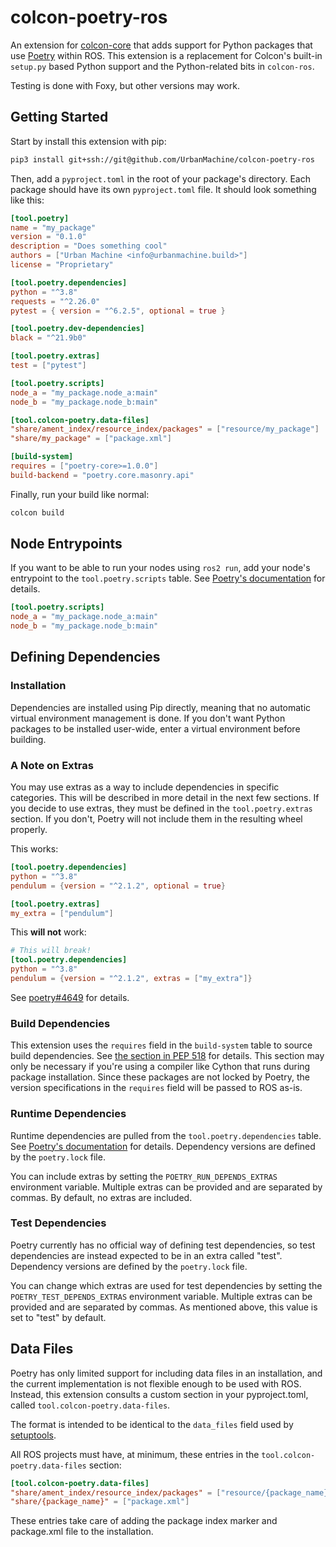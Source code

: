 # colcon-poetry-ros

An extension for [colcon-core][colcon-core] that adds support for Python
packages that use [Poetry][poetry] within ROS. This extension is a replacement
for Colcon's built-in `setup.py` based Python support and the Python-related
bits in `colcon-ros`.

Testing is done with Foxy, but other versions may work.

## Getting Started

Start by install this extension with pip:

```bash
pip3 install git+ssh://git@github.com/UrbanMachine/colcon-poetry-ros
```

Then, add a `pyproject.toml` in the root of your package's directory. Each
package should have its own `pyproject.toml` file. It should look something
like this:

```toml
[tool.poetry]
name = "my_package"
version = "0.1.0"
description = "Does something cool"
authors = ["Urban Machine <info@urbanmachine.build>"]
license = "Proprietary"

[tool.poetry.dependencies]
python = "^3.8"
requests = "^2.26.0"
pytest = { version = "^6.2.5", optional = true }

[tool.poetry.dev-dependencies]
black = "^21.9b0"

[tool.poetry.extras]
test = ["pytest"]

[tool.poetry.scripts]
node_a = "my_package.node_a:main"
node_b = "my_package.node_b:main"

[tool.colcon-poetry.data-files]
"share/ament_index/resource_index/packages" = ["resource/my_package"]
"share/my_package" = ["package.xml"]

[build-system]
requires = ["poetry-core>=1.0.0"]
build-backend = "poetry.core.masonry.api"
```

Finally, run your build like normal:

```bash
colcon build
```

## Node Entrypoints

If you want to be able to run your nodes using `ros2 run`, add your node's
entrypoint to the `tool.poetry.scripts` table. See
[Poetry's documentation][poetry-scripts] for details.

```toml
[tool.poetry.scripts]
node_a = "my_package.node_a:main"
node_b = "my_package.node_b:main"
```

[poetry-scripts]: https://python-poetry.org/docs/pyproject/#scripts

## Defining Dependencies

### Installation

Dependencies are installed using Pip directly, meaning that no automatic
virtual environment management is done. If you don't want Python packages to
be installed user-wide, enter a virtual environment before building.

### A Note on Extras

You may use extras as a way to include dependencies in specific categories.
This will be described in more detail in the next few sections. If you
decide to use extras, they must be defined in the `tool.poetry.extras`
section. If you don't, Poetry will not include them in the resulting wheel
properly.

This works:

```toml
[tool.poetry.dependencies]
python = "^3.8"
pendulum = {version = "^2.1.2", optional = true}

[tool.poetry.extras]
my_extra = ["pendulum"]
```

This **will not** work:

```toml
# This will break!
[tool.poetry.dependencies]
python = "^3.8"
pendulum = {version = "^2.1.2", extras = ["my_extra"]}
```

See [poetry#4649][poetry-bug] for details.

[poetry-bug]: https://github.com/python-poetry/poetry/issues/4649

### Build Dependencies

This extension uses the `requires` field in the `build-system` table to source
build dependencies. See [the section in PEP 518][build-system-requires] for
details. This section may only be necessary if you're using a compiler like
Cython that runs during package installation. Since these packages are not
locked by Poetry, the version specifications in the `requires` field will be
passed to ROS as-is.

### Runtime Dependencies

Runtime dependencies are pulled from the `tool.poetry.dependencies` table. See
[Poetry's documentation][tool-poetry-dependencies] for details. Dependency
versions are defined by the `poetry.lock` file.

You can include extras by setting the
`POETRY_RUN_DEPENDS_EXTRAS` environment variable. Multiple extras can be
provided and are separated by commas. By default, no extras are included.

### Test Dependencies

Poetry currently has no official way of defining test dependencies, so test
dependencies are instead expected to be in an extra called "test". Dependency
versions are defined by the `poetry.lock` file.

You can change which extras are used for test dependencies by setting the
`POETRY_TEST_DEPENDS_EXTRAS` environment variable. Multiple extras can be
provided and are separated by commas. As mentioned above, this value is set to
"test" by default.

[poetry]: https://python-poetry.org/
[colcon-core]: https://github.com/colcon/colcon-core
[build-system-requires]: https://www.python.org/dev/peps/pep-0518/#build-system-table
[tool-poetry-dependencies]: https://python-poetry.org/docs/pyproject/#dependencies-and-dev-dependencies

## Data Files

Poetry has only limited support for including data files in an installation,
and the current implementation is not flexible enough to be used with ROS.
Instead, this extension consults a custom section in your pyproject.toml,
called `tool.colcon-poetry.data-files`.

The format is intended to be identical to the `data_files` field used by
[setuptools][setuptools-data-files].

All ROS projects must have, at minimum, these entries in the
`tool.colcon-poetry.data-files` section:

```toml
[tool.colcon-poetry.data-files]
"share/ament_index/resource_index/packages" = ["resource/{package_name}"]
"share/{package_name}" = ["package.xml"]
```

These entries take care of adding the package index marker and package.xml
file to the installation.

[setuptools-data-files]: https://setuptools.pypa.io/en/latest/userguide/datafiles.html
